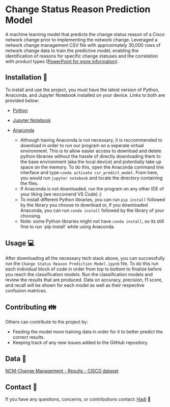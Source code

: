 # Change Status Reason Prediction Model
A machine learning model that predicts the change status reason of a Cisco network change prior to implementing the network change.
Leveraged a network change management CSV file with approximately 30,000 rows of network change data to train the 
predictive model, enabling the identification of reasons for specific change statuses and the correlation with product types
([PowerPoint for more information](https://github.com/hadiplays/Cisco-Change-Status-Reason-Prediction-Model/blob/main/Internship%20Recap%202023.pptx)).

## Installation :floppy_disk:
To install and use the project, you must have the latest version of Python, Anaconda, and Jupyter Notebook installed on your device. Links to both are provided below:
- [Python](https://www.python.org/downloads/)
- [Jupyter Notebook](https://jupyter.org/install)
- [Anaconda](https://www.anaconda.com/)

  - Although having Anaconda is not necessary, it is reccommended to download in order to run our program on a seperate virtual environment. This is to allow easier access to download and delete python libraries without the hassle of directly downloading them to the base environment (aka the local device) and potentially take up space on the memory. To do this, open the Anaconda command line interface and type `conda activate csr_predict_model`. From here, you would run `jupyter notebook` and locate the directory containing the files. 
  - If Anaconda is not downloaded, run the program on any other IDE of your liking (we reccomend VS Code) :)
  - To install different Python libraries, you can run `pip install` followed by the library you choose to download or, if you downloaded Anaconda, you can run `conda install` followed by the library of your choosing. 
  - Note: some Python libraries might not have `conda install`, so its still fine to run `pip install' while using Anaconda.

## Usage :computer:
After downloading all the necessary tech stack above, you can successfully run the `Change Status Reason Prediction Model.ipynb` file. To do this run each individual block of code in order from top to bottom 
to finalize before you reach the classification models. Run the classification models and review the results that are produced. Data on accuracy, precision, f1 score, and recall will be shown for each model 
as well as their respective confusion matrices.

## Contributing :family:
Others can contribute to the project by:
- Feeding the model more training data in order for it to better predict the correct results.
- Keeping track of any new issues added to the GitHub repository.

## Data :link:
[NCM-Change Management - Results - CISCO dataset](https://github.com/hadiplays/Cisco-Change-Status-Reason-Prediction-Model/blob/main/NCM-Change%20Management%20-%20Results%20-%20CISCO.xlsx)

## Contact :email:
If you have any questions, concerns, or contributions contact: [Hadi](https://github.com/hadiplays) :construction_worker:
